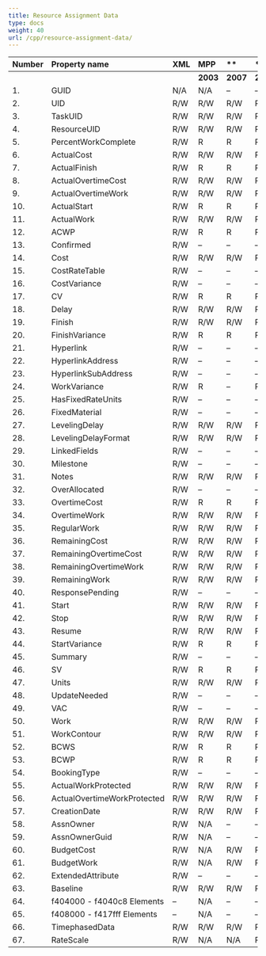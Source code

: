```yaml
---
title: Resource Assignment Data
type: docs
weight: 40
url: /cpp/resource-assignment-data/
---
```


|**Number** |**Property name** |**XML** |**MPP** |** |** |**  |** |** |**Comments** |
| :- | :- | :- | :- | :- | :- | :- | :- | :- | :- |
| | | |**2003** |**2007** |**2010** |**2013** |**2016** |**2019** | |
|1. |GUID |N/A |N/A |– |– |– |– |– | |
|2. |UID |R/W |R/W |R/W |R/W |R/W |R/W |R/W | |
|3. |TaskUID |R/W |R/W |R/W |R/W |R/W |R/W |R/W | |
|4. |ResourceUID |R/W |R/W |R/W |R/W |R/W |R/W |R/W | |
|5. |PercentWorkComplete |R/W |R |R |R |R |R |R | |
|6. |ActualCost |R/W |R/W |R/W |R/W |R/W |R/W |R/W | |
|7. |ActualFinish |R/W |R |R |R |R |R |R | |
|8. |ActualOvertimeCost |R/W |R/W |R/W |R/W |R/W |R/W |R/W | |
|9. |ActualOvertimeWork |R/W |R/W |R/W |R/W |R/W |R/W |R/W | |
|10. |ActualStart |R/W |R |R |R |R |R |R | |
|11. |ActualWork |R/W |R/W |R/W |R/W |R/W |R/W |R/W | |
|12. |ACWP |R/W |R |R |R |R |R |R | |
|13. |Confirmed |R/W |– |– |– |– |– |– | |
|14. |Cost |R/W |R/W |R/W |R/W |R/W |R/W |R/W | |
|15. |CostRateTable |R/W |– |– |– |– |– |– | |
|16. |CostVariance |R/W |– |– |– |– |– |– | |
|17. |CV |R/W |R |R |R |R |R |R | |
|18. |Delay |R/W |R/W |R/W |R/W |R/W |R/W |R/W | |
|19. |Finish |R/W |R/W |R/W |R/W |R/W |R/W |R/W | |
|20. |FinishVariance |R/W |R |R |R |R |R |R | |
|21. |Hyperlink |R/W |– |– |– |– |– |– | |
|22. |HyperlinkAddress |R/W |– |– |– |– |– |– | |
|23. |HyperlinkSubAddress |R/W |– |– |– |– |– |– | |
|24. |WorkVariance |R/W |R |– |R |R |R |R | |
|25. |HasFixedRateUnits |R/W |– |– |– |– |– |– | |
|26. |FixedMaterial |R/W |– |– |– |– |– |– |
|27. |LevelingDelay |R/W |R/W |R/W |R/W |R/W |R/W |R/W | |
|28. |LevelingDelayFormat |R/W |R/W |R/W |R/W |R/W |R/W |R/W | |
|29. |LinkedFields |R/W |– |– |– |– |– |– | |
|30. |Milestone |R/W |– |– |– |– |– |– | |
|31. |Notes |R/W |R/W |R/W |R/W |R/W |R/W |R/W | |
|32. |OverAllocated |R/W |– |– |– |– |– |– | |
|33. |OvertimeCost |R/W |R |R |R |R |R |R | |
|34. |OvertimeWork |R/W |R/W |R/W |R/W |R/W |R/W |R/W | |
|35. |RegularWork |R/W |R/W |R/W |R/W |R/W |R/W |R/W | |
|36. |RemainingCost |R/W |R/W |R/W |R/W |R/W |R/W |R/W | |
|37. |RemainingOvertimeCost |R/W |R/W |R/W |R/W |R/W |R/W |R/W | |
|38. |RemainingOvertimeWork |R/W |R/W |R/W |R/W |R/W |R/W |R/W | |
|39. |RemainingWork |R/W |R/W |R/W |R/W |R/W |R/W |R/W | |
|40. |ResponsePending |R/W |– |– |– |– |– |– | |
|41. |Start |R/W |R/W |R/W |R/W |R/W |R/W |R/W | |
|42. |Stop |R/W |R/W |R/W |R/W |R/W |R/W |R/W | |
|43. |Resume |R/W |R/W |R/W |R/W |R/W |R/W |R/W | |
|44. |StartVariance |R/W |R |R |R |R |R |R | |
|45. |Summary |R/W |– |– |– |– |– |– | |
|46. |SV |R/W |R |R |R |R |R |R | |
|47. |Units |R/W |R/W |R/W |R/W |R/W |R/W |R/W | |
|48. |UpdateNeeded |R/W |– |– |– |– |– |– | |
|49. |VAC |R/W |– |– |– |– |– |– | |
|50. |Work |R/W |R/W |R/W |R/W |R/W |R/W |R/W | |
|51. |WorkContour |R/W |R/W |R/W |R/W |R/W |R/W |R/W | |
|52. |BCWS |R/W |R |R |R |R |R |R | |
|53. |BCWP |R/W |R |R |R |R |R |R | |
|54. |BookingType |R/W |– |– |– |– |– |– | | |
|55. |ActualWorkProtected |R/W |R/W |R/W |R/W |R/W |R/W |R/W | |
|56. |ActualOvertimeWorkProtected |R/W |R/W |R/W |R/W |R/W |R/W |R/W | |
|57. |CreationDate |R/W |R/W |R/W |R/W |R/W |R/W |R/W | |
|58. |AssnOwner |R/W |N/A |– |– |– |– |– | |
|59. |AssnOwnerGuid |R/W |N/A |– |– |– |– |– | |
|60. |BudgetCost |R/W |N/A |R/W |R/W |R/W |R/W |R/W | |
|61. |BudgetWork |R/W |N/A |R/W |R/W |R/W |R/W |R/W | |
|62. |ExtendedAttribute |R/W |– |– |– |– |– |– | |
|63. |Baseline |R/W |R/W |R/W |R/W |R/W |R/W |R/W |R/W |R/W | |
|64. |f404000 - f4040c8 Elements |– |N/A |– |– |– |– |– | |
|65. |f408000 - f417fff Elements |– |N/A |– |– |– |– |– | |
|66. |TimephasedData |R/W |R/W |R/W |R/W |R/W |R/W |R/W | |
|67. |RateScale |R/W |N/A |N/A |R/W |R/W |R/W |R/W | |

